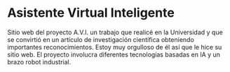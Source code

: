 # Asistente Virtual Inteligente
Sitio web del proyecto A.V.I. un trabajo que realicé en la Universidad y que se convirtió en un artículo de investigación científica obteniendo importantes reconocimientos. Estoy muy orgulloso de él así que le hice su sitio web. El proyecto involucra diferentes tecnologías basadas en IA y un brazo robot industrial.


